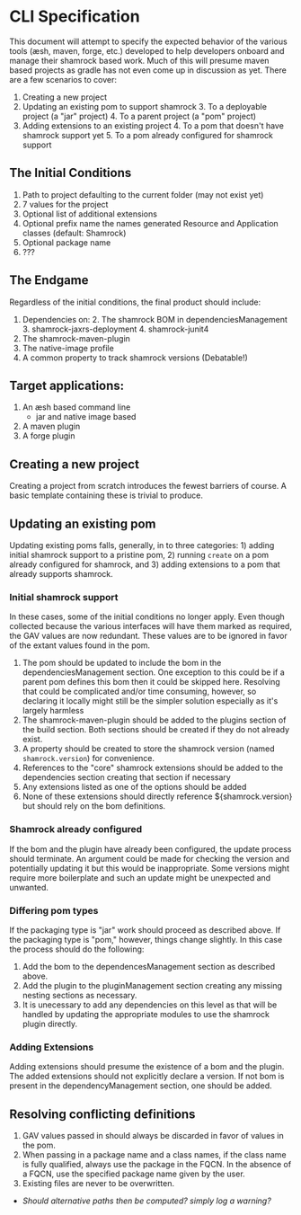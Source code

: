 # CLI Specification

This document will attempt to specify the expected behavior of the various tools (æsh, maven, forge, etc.) developed to help developers onboard and manage their shamrock based work.  Much of this will presume maven based projects as gradle has not even come up in discussion as yet.  There are a few scenarios to cover:

1. Creating a new project
2. Updating an existing pom to support shamrock
    3. To a deployable project (a "jar" project)
    4. To a parent project (a "pom" project)
3. Adding extensions to an existing project
    4. To a pom that doesn't have shamrock support yet
    5. To a pom already configured for shamrock support

## The Initial Conditions
1. Path to project defaulting to the current folder (may not exist yet)
2. 7 values for the project
2. Optional list of additional extensions
3. Optional prefix name the names generated Resource and Application classes (default: Shamrock)
4. Optional package name
3. ???

## The Endgame
Regardless of the initial conditions, the final product should include:

1.  Dependencies on:
    2. The shamrock BOM in dependenciesManagement
    3. shamrock-jaxrs-deployment
    4. shamrock-junit4
5. The shamrock-maven-plugin
5. The native-image profile
6. A common property to track shamrock versions  (Debatable!)

## Target applications:

1. An æsh based command line
   * jar and native image based
1. A maven plugin
2. A forge plugin

## Creating a new project
Creating a project from scratch introduces the fewest barriers of course.  A basic template containing these is trivial to produce.  

## Updating an existing pom
Updating existing poms falls, generally, in to three categories:  1) adding initial shamrock support to a pristine pom, 2) running `create` on a pom already configured for shamrock, and 3) adding extensions to a pom that already supports shamrock.

### Initial shamrock support
In these cases, some of the initial conditions no longer apply.  Even though collected because the various interfaces will have them marked as required, the GAV values are now redundant.  These values are to be ignored in favor of the extant values found in the pom.

1. The pom should be updated to include the bom in the dependenciesManagement section.  One exception to this could be if a parent pom defines this bom then it could be skipped here.  Resolving that could be complicated and/or time consuming, however, so declaring it locally might still be the simpler solution especially as it's largely harmless
1. The shamrock-maven-plugin should be added to the plugins section of the build section.  Both sections should be created if they do not already exist.
1. A property should be created to store the shamrock version (named `shamrock.version`) for convenience.
1. References to the "core" shamrock extensions should be added to the dependencies section creating that section if necessary
2. Any extensions listed as one of the options should be added
3. None of these extensions should directly reference ${shamrock.version} but should rely on the bom definitions.

### Shamrock already configured
If the bom and the plugin have already been configured, the update process should terminate.  An argument could be made for checking the version and potentially updating it but this would be inappropriate.  Some versions might require more boilerplate and such an update might be unexpected and unwanted.

### Differing pom types
If the packaging type is "jar" work should proceed as described above.  If the packaging type is "pom," however, things change slightly.  In this case the process should do the following:

1. Add the bom to the dependencesManagement section as described above.
2. Add the plugin to the pluginManagement section creating any missing nesting sections as necessary.
3. It is unecessary to add any dependencies on this level as that will be handled by updating the appropriate modules to use the shamrock plugin directly.

### Adding Extensions
Adding extensions should presume the existence of a bom and the plugin.  The added extensions should not explicitly declare a version.  If not bom is present in the dependencyManagement section, one should be added.

## Resolving conflicting definitions

1. GAV values passed in should always be discarded in favor of values in the pom.
2. When passing in a package name and a class names, if the class name is fully qualified, always use the package in the FQCN.  In the absence of a FQCN, use the specified package name given by the user.
3. Existing files are never to be overwritten. 
  * _Should alternative paths then be computed? simply log a warning?_

